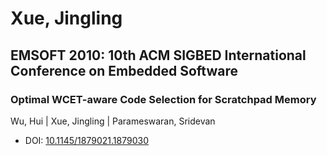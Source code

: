 # Xue, Jingling

## EMSOFT 2010: 10th ACM SIGBED International Conference on Embedded Software

### Optimal WCET-aware Code Selection for Scratchpad Memory
Wu, Hui | Xue, Jingling | Parameswaran, Sridevan
* DOI: [10.1145/1879021.1879030](https://doi.org/10.1145/1879021.1879030)

